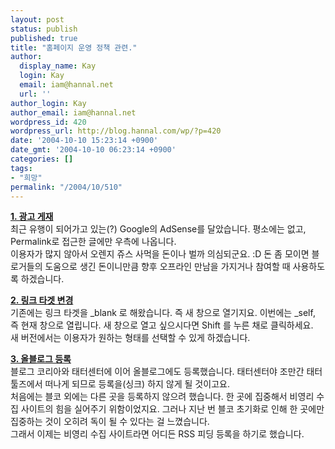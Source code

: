 ```yaml
---
layout: post
status: publish
published: true
title: "홈페이지 운영 정책 관련."
author:
  display_name: Kay
  login: Kay
  email: iam@hannal.net
  url: ''
author_login: Kay
author_email: iam@hannal.net
wordpress_id: 420
wordpress_url: http://blog.hannal.com/wp/?p=420
date: '2004-10-10 15:23:14 +0900'
date_gmt: '2004-10-10 06:23:14 +0900'
categories: []
tags:
- "희망"
permalink: "/2004/10/510"
---
```

<p><b><u>1. 광고 게재</u></b><br />
최근 유행이 되어가고 있는(?) Google의 AdSense를 달았습니다. 평소에는 없고, Permalink로 접근한 글에만 우측에 나옵니다.<br />
이용자가 많지 않아서 오렌지 쥬스 사먹을 돈이나 벌까 의심되군요. :D 돈 좀 모이면 블로거들의 도움으로 생긴 돈이니만큼 향후 오프라인 만남을 가지거나 참여할 때 사용하도록 하겠습니다.</p>
<p><b><u>2. 링크 타겟 변경</u></b><br />
기존에는 링크 타겟을 _blank 로 해왔습니다. 즉 새 창으로 열기지요. 이번에는 _self, 즉 현재 창으로 열립니다. 새 창으로 열고 싶으시다면 Shift 를 누른 채로 클릭하세요.<br />
새 버전에서는 이용자가 원하는 형태를 선택할 수 있게 하겠습니다.</p>
<p><b><u>3. 올블로그 등록</u></b><br />
블로그 코리아와 태터센터에 이어 올블로그에도 등록했습니다. 태터센터야 조만간 태터툴즈에서 떠나게 되므로 등록을(싱크) 하지 않게 될 것이고요.<br />
처음에는 블코 외에는 다른 곳을 등록하지 않으려 했습니다. 한 곳에 집중해서 비영리 수집 사이트의 힘을 실어주기 위함이었지요. 그러나 지난 번 블코 초기화로 인해 한 곳에만 집중하는 것이 오히려 독이 될 수 있다는 걸 느꼈습니다.<br />
그래서 이제는 비영리 수집 사이트라면 어디든 RSS 피딩 등록을 하기로 했습니다.</p>

